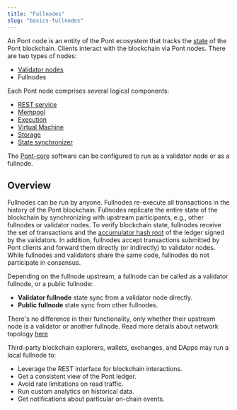 ```yaml
---
title: "Fullnodes"
slug: "basics-fullnodes"
---
```

An Pont node is an entity of the Pont ecosystem that tracks the [state](/reference/glossary#state) of the Pont blockchain. Clients interact with the blockchain via Pont nodes. There are two types of nodes:
* [Validator nodes](basics-validator-nodes.md)
* Fullnodes

Each Pont node comprises several logical components:
* [REST service](/reference/glossary#rest-service)
* [Mempool](basics-validator-nodes.md#mempool)
* [Execution](basics-validator-nodes.md#execution)
* [Virtual Machine](basics-validator-nodes.md#virtual-machine)
* [Storage](basics-validator-nodes.md#storage)
* [State synchronizer](basics-validator-nodes.md#state-synchronizer)

The [Pont-core](/reference/glossary#pont-core) software can be configured to run as a validator node or as a fullnode.

## Overview

Fullnodes can be run by anyone. Fullnodes re-execute all transactions in the history of the Pont blockchain. Fullnodes replicate the entire state of the blockchain by synchronizing with upstream participants, e.g., other fullnodes or validator nodes. To verify blockchain state, fullnodes receive the set of transactions and the [accumulator hash root](/reference/glossary#accumulator-root-hash) of the ledger signed by the validators. In addition, fullnodes accept transactions submitted by Pont clients and forward them directly (or indirectly) to validator nodes. While fullnodes and validators share the same code, fullnodes do not participate in consensus.

Depending on the fullnode upstream, a fullnode can be called as a validator fullnode, or a public fullnode:
* **Validator fullnode** state sync from a validator node directly.
* **Public fullnode** state sync from other fullnodes.

There's no difference in their functionality, only whether their upstream node is a validator or another fullnode. Read more details about network topology [here](basics-node-networks-sync.md)

Third-party blockchain explorers, wallets, exchanges, and DApps may run a local fullnode to:
* Leverage the REST interface for blockchain interactions.
* Get a consistent view of the Pont ledger.
* Avoid rate limitations on read traffic.
* Run custom analytics on historical data.
* Get notifications about particular on-chain events.
